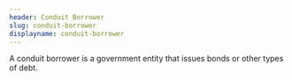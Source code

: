 ```yaml
---
header: Conduit Borrower
slug: conduit-borrower
displayname: conduit-borrower
---
```

A conduit borrower is a government entity that issues bonds or other types of debt.